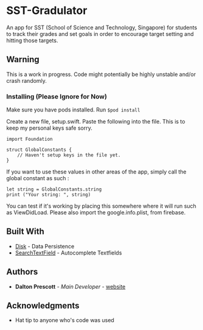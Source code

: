 # SST-Gradulator
An app for SST (School of Science and Technology, Singapore) for students to track their grades and set goals in order to encourage target setting and hitting those targets.

## Warning

This is a work in progress. Code might potentially be highly unstable and/or crash randomly.

### Installing (Please Ignore for Now)

Make sure you have pods installed. Run ``` $pod install ```

Create a new file, setup.swift. Paste the following into the file. This is to keep my personal keys safe sorry.

```
import Foundation

struct GlobalConstants {
    // Haven't setup keys in the file yet.
}
```

If you want to use these values in other areas of the app, simply call the global constant as such :

```
let string = GlobalConstants.string
print ("Your string: ", string)
```

You can test if it's working by placing this somewhere where it will run such as ViewDidLoad.
Please also import the google.info.plist, from firebase.

## Built With

* [Disk](https://github.com/saoudrizwan/Disk) - Data Persistence
* [SearchTextField](https://github.com/apasccon/SearchTextField) - Autocomplete Textfields


## Authors

* **Dalton Prescott** - *Main Developer* - [website](daltonprescott.com)

## Acknowledgments
* Hat tip to anyone who's code was used
